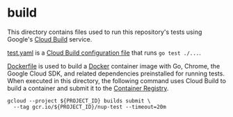 # build

This directory contains files used to run this repository's tests using Google's
[Cloud Build] service.

[test.yaml](./test.yaml) is a [Cloud Build configuration file] that runs
`go test ./...`.

[Dockerfile](./Dockerfile) is used to build a [Docker] container image with Go,
Chrome, the Google Cloud SDK, and related dependencies preinstalled for running
tests. When executed in this directory, the following command uses Cloud Build
to build a container and submit it to the [Container Registry].

```
gcloud --project ${PROJECT_ID} builds submit \
  --tag gcr.io/${PROJECT_ID}/nup-test --timeout=20m
```

[Cloud Build]: https://cloud.google.com/build
[Cloud Build configuration file]: https://cloud.google.com/build/docs/build-config-file-schema
[Docker]: https://www.docker.com/
[Container Registry]: https://cloud.google.com/container-registry
